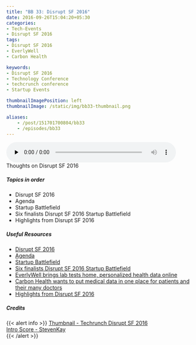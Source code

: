 ```yaml
---
title: "BB 33: Disrupt SF 2016"
date: 2016-09-26T15:04:20+05:30
categories:
- Tech-Events
- Disrupt SF 2016
tags:
- Disrupt SF 2016
- EverlyWell
- Carbon Health

keywords:
- Disrupt SF 2016
- Technology Conference
- techcrunch conference
- Startup Events

thumbnailImagePosition: left
thumbnailImage: /static/img/bb33-thumbnail.png

aliases:
    - /post/151701700804/bb33
    - /episodes/bb33
---
```

<audio controls="controls" controls style="width: 450px;" preload="none" id="audio_player"><source  src='http://bangalorebits.s3.amazonaws.com/2016/BB_EP33_2016-40.mp3' type="audio/mp3">  </audio>
<BR>
Thoughts on Disrupt SF 2016
<!--more-->
##### Topics in order
- Disrupt SF 2016
- Agenda
- Startup Battlefield
- Six finalists Disrupt SF 2016 Startup Battlefield
- Highlights from Disrupt SF 2016


##### Useful Resources


*   [Disrupt SF 2016](https://techcrunch.com/event-info/disrupt-sf-2016/)
*   [Agenda](https://techcrunch.com/event-info/disrupt-sf-2016/)
*   [Startup Battlefield](https://techcrunch.com/startup-battlefield/)
*   [Six finalists Disrupt SF 2016 Startup  Battlefield](https://techcrunch.com/2016/09/13/these-are-the-six-finalists-in-the-techcrunch-disrupt-sf-2016-startup-battlefield/)
*   [EverlyWell brings lab tests home, personalized health data online](https://techcrunch.com/2016/09/12/everlywell-brings-lab-tests-home-personalized-health-data-online/)
*   [Carbon Health wants to put medical data in one place for patients and their many doctors](https://techcrunch.com/2016/09/13/carbon-health-wants-to-put-medical-data-in-one-place-for-patients-and-their-many-doctors/)
*   [Highlights from Disrupt SF 2016](https://techcrunch.com/2016/09/16/highlights-from-disrupt-sf-2016/)

##### Credits

{{< alert info  >}}
  [Thumbnail - Techrunch Disrupt SF 2016](https://techcrunch.com/2016/08/22/announcing-the-disrupt-sf-2016-agenda/) <BR>
  [Intro Score - StevenKay](https://plus.google.com/+StevenKay_Detachment)<BR>
{{< /alert >}}
